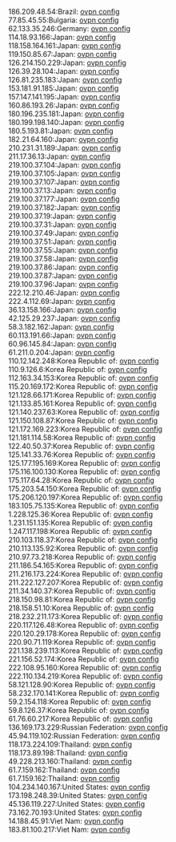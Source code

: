 186.209.48.54:Brazil: [ovpn config](vpn/186_209_48_54.ovpn)  
77.85.45.55:Bulgaria: [ovpn config](vpn/77_85_45_55.ovpn)  
62.133.35.246:Germany: [ovpn config](vpn/62_133_35_246.ovpn)  
114.18.93.166:Japan: [ovpn config](vpn/114_18_93_166.ovpn)  
118.158.164.161:Japan: [ovpn config](vpn/118_158_164_161.ovpn)  
119.150.85.67:Japan: [ovpn config](vpn/119_150_85_67.ovpn)  
126.214.150.229:Japan: [ovpn config](vpn/126_214_150_229.ovpn)  
126.39.28.104:Japan: [ovpn config](vpn/126_39_28_104.ovpn)  
126.81.235.183:Japan: [ovpn config](vpn/126_81_235_183.ovpn)  
153.181.91.185:Japan: [ovpn config](vpn/153_181_91_185.ovpn)  
157.147.141.195:Japan: [ovpn config](vpn/157_147_141_195.ovpn)  
160.86.193.26:Japan: [ovpn config](vpn/160_86_193_26.ovpn)  
180.196.235.181:Japan: [ovpn config](vpn/180_196_235_181.ovpn)  
180.199.198.140:Japan: [ovpn config](vpn/180_199_198_140.ovpn)  
180.5.193.81:Japan: [ovpn config](vpn/180_5_193_81.ovpn)  
182.21.64.160:Japan: [ovpn config](vpn/182_21_64_160.ovpn)  
210.231.31.189:Japan: [ovpn config](vpn/210_231_31_189.ovpn)  
211.17.36.13:Japan: [ovpn config](vpn/211_17_36_13.ovpn)  
219.100.37.104:Japan: [ovpn config](vpn/219_100_37_104.ovpn)  
219.100.37.105:Japan: [ovpn config](vpn/219_100_37_105.ovpn)  
219.100.37.107:Japan: [ovpn config](vpn/219_100_37_107.ovpn)  
219.100.37.13:Japan: [ovpn config](vpn/219_100_37_13.ovpn)  
219.100.37.177:Japan: [ovpn config](vpn/219_100_37_177.ovpn)  
219.100.37.182:Japan: [ovpn config](vpn/219_100_37_182.ovpn)  
219.100.37.19:Japan: [ovpn config](vpn/219_100_37_19.ovpn)  
219.100.37.31:Japan: [ovpn config](vpn/219_100_37_31.ovpn)  
219.100.37.49:Japan: [ovpn config](vpn/219_100_37_49.ovpn)  
219.100.37.51:Japan: [ovpn config](vpn/219_100_37_51.ovpn)  
219.100.37.55:Japan: [ovpn config](vpn/219_100_37_55.ovpn)  
219.100.37.58:Japan: [ovpn config](vpn/219_100_37_58.ovpn)  
219.100.37.86:Japan: [ovpn config](vpn/219_100_37_86.ovpn)  
219.100.37.87:Japan: [ovpn config](vpn/219_100_37_87.ovpn)  
219.100.37.96:Japan: [ovpn config](vpn/219_100_37_96.ovpn)  
222.12.210.46:Japan: [ovpn config](vpn/222_12_210_46.ovpn)  
222.4.112.69:Japan: [ovpn config](vpn/222_4_112_69.ovpn)  
36.13.158.166:Japan: [ovpn config](vpn/36_13_158_166.ovpn)  
42.125.29.237:Japan: [ovpn config](vpn/42_125_29_237.ovpn)  
58.3.182.162:Japan: [ovpn config](vpn/58_3_182_162.ovpn)  
60.113.191.66:Japan: [ovpn config](vpn/60_113_191_66.ovpn)  
60.96.145.84:Japan: [ovpn config](vpn/60_96_145_84.ovpn)  
61.211.0.204:Japan: [ovpn config](vpn/61_211_0_204.ovpn)  
110.12.142.248:Korea Republic of: [ovpn config](vpn/110_12_142_248.ovpn)  
110.9.126.6:Korea Republic of: [ovpn config](vpn/110_9_126_6.ovpn)  
112.163.34.153:Korea Republic of: [ovpn config](vpn/112_163_34_153.ovpn)  
115.20.169.172:Korea Republic of: [ovpn config](vpn/115_20_169_172.ovpn)  
121.128.66.171:Korea Republic of: [ovpn config](vpn/121_128_66_171.ovpn)  
121.133.85.161:Korea Republic of: [ovpn config](vpn/121_133_85_161.ovpn)  
121.140.237.63:Korea Republic of: [ovpn config](vpn/121_140_237_63.ovpn)  
121.150.108.87:Korea Republic of: [ovpn config](vpn/121_150_108_87.ovpn)  
121.172.169.223:Korea Republic of: [ovpn config](vpn/121_172_169_223.ovpn)  
121.181.114.58:Korea Republic of: [ovpn config](vpn/121_181_114_58.ovpn)  
122.40.50.37:Korea Republic of: [ovpn config](vpn/122_40_50_37.ovpn)  
125.141.33.76:Korea Republic of: [ovpn config](vpn/125_141_33_76.ovpn)  
125.177.195.169:Korea Republic of: [ovpn config](vpn/125_177_195_169.ovpn)  
175.116.100.130:Korea Republic of: [ovpn config](vpn/175_116_100_130.ovpn)  
175.117.64.28:Korea Republic of: [ovpn config](vpn/175_117_64_28.ovpn)  
175.203.54.150:Korea Republic of: [ovpn config](vpn/175_203_54_150.ovpn)  
175.206.120.197:Korea Republic of: [ovpn config](vpn/175_206_120_197.ovpn)  
183.105.75.135:Korea Republic of: [ovpn config](vpn/183_105_75_135.ovpn)  
1.228.125.36:Korea Republic of: [ovpn config](vpn/1_228_125_36.ovpn)  
1.231.151.135:Korea Republic of: [ovpn config](vpn/1_231_151_135.ovpn)  
1.247.117.198:Korea Republic of: [ovpn config](vpn/1_247_117_198.ovpn)  
210.103.118.37:Korea Republic of: [ovpn config](vpn/210_103_118_37.ovpn)  
210.113.135.92:Korea Republic of: [ovpn config](vpn/210_113_135_92.ovpn)  
210.97.73.218:Korea Republic of: [ovpn config](vpn/210_97_73_218.ovpn)  
211.186.54.165:Korea Republic of: [ovpn config](vpn/211_186_54_165.ovpn)  
211.216.173.224:Korea Republic of: [ovpn config](vpn/211_216_173_224.ovpn)  
211.222.127.207:Korea Republic of: [ovpn config](vpn/211_222_127_207.ovpn)  
211.34.140.37:Korea Republic of: [ovpn config](vpn/211_34_140_37.ovpn)  
218.150.98.81:Korea Republic of: [ovpn config](vpn/218_150_98_81.ovpn)  
218.158.51.10:Korea Republic of: [ovpn config](vpn/218_158_51_10.ovpn)  
218.232.211.173:Korea Republic of: [ovpn config](vpn/218_232_211_173.ovpn)  
220.117.126.48:Korea Republic of: [ovpn config](vpn/220_117_126_48.ovpn)  
220.120.29.178:Korea Republic of: [ovpn config](vpn/220_120_29_178.ovpn)  
220.90.71.119:Korea Republic of: [ovpn config](vpn/220_90_71_119.ovpn)  
221.138.239.113:Korea Republic of: [ovpn config](vpn/221_138_239_113.ovpn)  
221.156.52.174:Korea Republic of: [ovpn config](vpn/221_156_52_174.ovpn)  
222.108.95.160:Korea Republic of: [ovpn config](vpn/222_108_95_160.ovpn)  
222.110.134.219:Korea Republic of: [ovpn config](vpn/222_110_134_219.ovpn)  
58.121.128.90:Korea Republic of: [ovpn config](vpn/58_121_128_90.ovpn)  
58.232.170.141:Korea Republic of: [ovpn config](vpn/58_232_170_141.ovpn)  
59.2.154.118:Korea Republic of: [ovpn config](vpn/59_2_154_118.ovpn)  
59.8.126.37:Korea Republic of: [ovpn config](vpn/59_8_126_37.ovpn)  
61.76.60.217:Korea Republic of: [ovpn config](vpn/61_76_60_217.ovpn)  
136.169.173.229:Russian Federation: [ovpn config](vpn/136_169_173_229.ovpn)  
45.94.119.102:Russian Federation: [ovpn config](vpn/45_94_119_102.ovpn)  
118.173.224.109:Thailand: [ovpn config](vpn/118_173_224_109.ovpn)  
118.173.89.198:Thailand: [ovpn config](vpn/118_173_89_198.ovpn)  
49.228.213.160:Thailand: [ovpn config](vpn/49_228_213_160.ovpn)  
61.7.159.162:Thailand: [ovpn config](vpn/61_7_159_162.ovpn)  
61.7.159.162:Thailand: [ovpn config](vpn/61_7_159_162.ovpn)  
104.234.140.167:United States: [ovpn config](vpn/104_234_140_167.ovpn)  
173.198.248.39:United States: [ovpn config](vpn/173_198_248_39.ovpn)  
45.136.119.227:United States: [ovpn config](vpn/45_136_119_227.ovpn)  
73.162.70.193:United States: [ovpn config](vpn/73_162_70_193.ovpn)  
14.188.45.91:Viet Nam: [ovpn config](vpn/14_188_45_91.ovpn)  
183.81.100.217:Viet Nam: [ovpn config](vpn/183_81_100_217.ovpn)  

